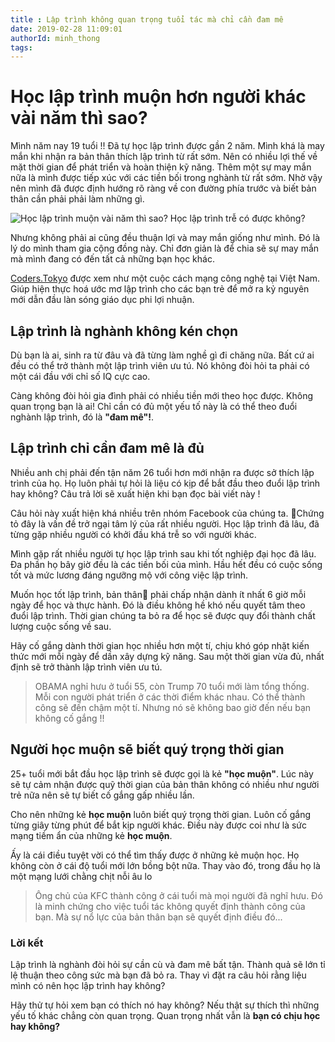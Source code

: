 ```yaml
---
title : Lập trình không quan trọng tuổi tác mà chỉ cần đam mê
date: 2019-02-28 11:09:01
authorId: minh_thong
tags:
---
```

# Học lập trình muộn hơn người khác vài năm thì sao?

Mình năm nay 19 tuổi !! Đã tự học lập trình được gần 2 năm. Mình khá là may mắn khi nhận ra bản thân thích lập trình từ rất sớm. Nên có nhiều lợi thế về mặt thời gian để phát triển và hoàn thiện kỹ năng. Thêm một sự may mắn nữa là mình được tiếp xúc với các tiền bối trong nghành từ rất sớm. Nhờ vậy nên mình đã được định hướng rõ ràng về con đường phía trước và biết bản thân cần phải phải làm những gì.

![Học lập trình muộn vài năm thì sao? Học lập trình trễ có được không?](https://images.unsplash.com/photo-1495704907664-81f74a7efd9b?ixlib=rb-1.2.1&auto=format&fit=crop&w=2250&q=80)
<!-- more -->

Nhưng không phải ai cũng đều thuận lợi và may mắn giống như mình. Đó là lý do mình tham gia cộng đồng này. Chỉ đơn giản là để chia sẽ sự may mắn mà mình đang có đến tất cả những bạn học khác.  

[Coders.Tokyo](https://coders.tokyo/) được xem như một cuộc cách mạng công nghệ tại Việt Nam. Giúp hiện thực hoá ước mơ lập trình cho các bạn trẻ để mở ra kỷ nguyên mới dẫn đầu làn sóng giáo dục phi lợi nhuận.

## Lập trình là nghành không kén chọn

Dù bạn là ai, sinh ra từ đâu và đã từng làm nghề gì đi chăng nữa. Bất cứ ai đều có thể trở thành một lập trình viên ưu tú. Nó không đòi hỏi ta phải có một cái đầu với chỉ số IQ cực cao.

Càng không đòi hỏi gia đình phải có nhiều tiền mới theo học được. Không quan trọng bạn là ai! Chỉ cần có đủ một yếu tố này là có thể theo đuổi nghành lập trình, đó là **"đam mê"!**.

## Lập trình chỉ cần đam mê là đủ

Nhiều anh chị phải đến tận năm 26 tuổi hơn mới nhận ra được sở thích lập trình của họ. Họ luôn phải tự hỏi là liệu có kịp để bắt đầu theo đuổi lập trình hay không? Câu trả lời sẽ xuất hiện khi bạn đọc bài viết này !

Câu hỏi này xuất hiện khá nhiều trên nhóm Facebook của chúng ta. Chứng tỏ đây là vấn đề trở ngại tâm lý của rất nhiều người. Học lập trình đã lâu, đã từng gặp nhiều người có khởi đầu khá trễ so với người khác.

Mình gặp rất nhiều người tự học lập trình sau khi tốt nghiệp đại học đã lâu. Đa phần họ bây giờ đều là các tiền bối của mình. Hầu hết đều có cuộc sống tốt và mức lương đáng ngưỡng mộ với công việc lập trình.  

Muốn học tốt lập trình, bản thân phải chấp nhận dành ít nhất 6 giờ mỗi ngày để học và thực hành. Đó là điều không hề khó nếu quyết tâm theo đuổi lập trình. Thời gian chúng ta bỏ ra để học sẽ được quy đổi thành chất lượng cuộc sống về sau.

Hãy cố gắng dành thời gian học nhiều hơn một tí, chịu khó góp nhặt kiến thức mới mỗi ngày để dần xây dựng kỹ năng. Sau một thời gian vừa đủ, nhất định sẽ trở thành lập trình viên ưu tú.

> OBAMA nghỉ hưu ở tuổi 55, còn Trump 70 tuổi mới làm tổng thống. Mỗi con người phát triển ở các thời điểm khác nhau. Có thể thành công sẽ đến chậm một tí. Nhưng nó sẽ không bao giờ đến nếu bạn không cố gắng !!

## Người học muộn sẽ biết quý trọng thời gian

25+ tuổi mới bắt đầu học lập trình sẽ được gọi là kẻ **"học muộn"**. Lúc này sẽ tự cảm nhận được quỹ thời gian của bản thân không có nhiều như người trẻ nữa nên sẽ tự biết cố gắng gấp nhiều lần.

Cho nên những kẻ **học muộn** luôn biết quý trọng thời gian. Luôn cố gắng từng giây từng phút để bắt kịp người khác. Điều này được coi như là sức mạng tiềm ẩn của những kẻ **học muộn**.

Ấy là cái điều tuyệt vời có thể tìm thấy được ở những kẻ muộn học. Họ không còn ở cái độ tuổi mới lớn bồng bột nữa. Thay vào đó, trong đầu họ là một mạng lưới chằng chịt nỗi âu lo

> Ông chủ của KFC thành công ở cái tuổi mà mọi người đã nghĩ hưu. Đó là minh chứng cho việc tuổi tác không quyết định thành công của bạn. Mà sự nổ lực của bản thân bạn sẽ quyết định điều đó...

### Lời kết

Lập trình là nghành đòi hỏi sự cần cù và đam mê bất tận. Thành quả sẽ lớn tỉ lệ thuận theo công sức mà bạn đã bỏ ra. Thay vì đặt ra câu hỏi rằng liệu mình có nên học lập trình hay không?

Hãy thử tự hỏi xem bạn có thích nó hay không? Nếu thật sự thích thì những yếu tố khác chẳng còn quan trọng. Quan trọng nhất vẫn là **bạn có chịu học hay không?**